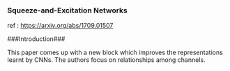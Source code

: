 ### Squeeze-and-Excitation Networks

ref : https://arxiv.org/abs/1709.01507

###Introduction###

This paper comes up with a new block which improves the representations learnt by CNNs. The authors focus on relationships among channels.

